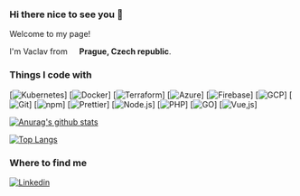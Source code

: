 ### Hi there nice to see you 👋
Welcome to my page!

I'm Vaclav from <img src="https://image.flaticon.com/icons/svg/197/197576.svg" width="13"/> <b>Prague, Czech republic</b>.

### Things I code with
[![Kubernetes](https://img.shields.io/badge/kubernetes%20-%23326ce5.svg?&style=for-the-badge&logo=kubernetes&logoColor=white)]
[![Docker](https://img.shields.io/badge/-Docker-46a2f1?style=flat-square&logo=docker&logoColor=white)]
[![Terraform](https://img.shields.io/badge/terraform%20-%235835CC.svg?&style=for-the-badge&logo=terraform&logoColor=white)]
[![Azure](https://img.shields.io/badge/azure%20-%230072C6.svg?&style=for-the-badge&logo=azure-devops&logoColor=white)]
[![Firebase](https://img.shields.io/badge/firebase%20-%23039BE5.svg?&style=for-the-badge&logo=firebase)]
[![GCP](https://img.shields.io/badge/-Google_Cloud_Platform-1a73e8?style=flat-square&logo=google-cloud&logoColor=white)]
[![Git](https://img.shields.io/badge/-Git-F05032?style=flat-square&logo=git&logoColor=white)]
[![npm](https://img.shields.io/badge/-NPM-CB3837?style=flat-square&logo=npm&logoColor=white)]
[![Prettier](https://img.shields.io/badge/-Prettier-F7B93E?style=flat-square&logo=prettier&logoColor=white)]
[![Node.js](https://img.shields.io/badge/-Nodejs-43853d?style=flat-square&logo=Node.js&logoColor=white)]
[![PHP](https://img.shields.io/badge/php-%23777BB4.svg?&style=for-the-badge&logo=php&logoColor=white)]
[![GO](https://img.shields.io/badge/go-%2300ADD8.svg?&style=for-the-badge&logo=go&logoColor=white)]
[![Vue,js](https://img.shields.io/badge/vuejs%20-%2335495e.svg?&style=for-the-badge&logo=vue.js&logoColor=%234FC08D)]

[![Anurag's github stats](https://github-readme-stats.vercel.app/api?username=vaclav-dvorak&count_private=true&show_icons=true&theme=dark)](https://github.com/anuraghazra/github-readme-stats)

[![Top Langs](https://github-readme-stats.vercel.app/api/top-langs/?username=vaclav-dvorak&layout=compact)](https://github.com/anuraghazra/github-readme-stats)

### Where to find me
[![Linkedin](https://img.shields.io/badge/linkedin-%230077B5.svg?&style=for-the-badge&logo=linkedin&logoColor=white)](https://www.linkedin.com/in/vaclav-dvorak/)

<!--
**vaclav-dvorak/vaclav-dvorak** is a ✨ _special_ ✨ repository because its `README.md` (this file) appears on your GitHub profile.

Here are some ideas to get you started:

- 🔭 I’m currently working on ...
- 🌱 I’m currently learning ...
- 👯 I’m looking to collaborate on ...
- 🤔 I’m looking for help with ...
- 💬 Ask me about ...
- 📫 How to reach me: ...
- 😄 Pronouns: ...
- ⚡ Fun fact: ...
-->
